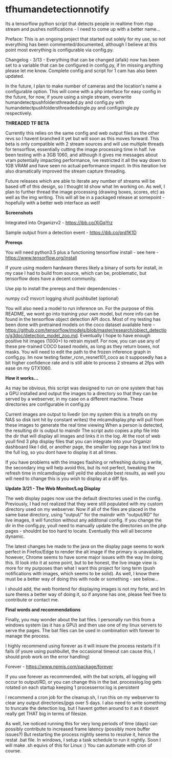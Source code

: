 # tfhumandetectionnotify
Its a tensorflow python script that detects people in realtime from rtsp stream and pushes notifications - I need to come up with a better name...

Preface: This is an ongoing project that started out solely for my use, so not everything has been commented/documented, although I believe at this point most everything is configurable via config.py.

Changelog -
3/13 - Everything that can be changed (afaik) now has been set to a variable that can be configured in config.py, if Im missing anything please let me know. Complete config and script for 1 cam has also been updated.

In the future, I plan to make number of cameras and the location's name a configurable option. This will come with a php interface for easy config in the future, for now, if youre using a single stream, overwrite humandetectpushfoldersthreaded.py and config.py with humandetectpushfoldersthreadedsingle.py and configsingle.py respectively.

**THREADED TF BETA**

Currently this relies on the same config and web output files as the other revs so I havent branched it yet but will soon as this moves forward. This beta is only compatible with 2 stream sources and will use multiple threads for tensorflow, essentially cutting the image processing time in half. Ive been testing with a 3GB 1060, and although it gives me messages about vram potentially impacting performance, Ive restricted it all the way down to 1GB VRAM and have seen no actual performance impact. In this iteration Ive also dramatically improved the stream capture threading.

Future releases which are able to iterate any number of streams will be based off of this design, so I thought Id show what Im working on. As well, I plan to further thread the image processing (drawing boxes, scores, etc) as well as the img writing. This will all be in a packaged release at somepoint - hopefully with a better web interface as well!


**Screenshots**

Integrated into Organizrv2 - https://ibb.co/XjGqYrz

Sample output from a detection event - https://ibb.co/prd1K1D

**Prereqs**

You will need python3.5 plus a functioning tensorflow install - see here - https://www.tensorflow.org/install

If youre using modern hardware theres likely a binary of sorts for install, in my case I had to build from source, which can be, problematic, but tensorflow does have a decent community.

Use pip to install the prereqs and their dependencies -

numpy
cv2
msvcrt
logging
shutil
pushbullet (optional)

You will also need a model to run inference on. For the purpose of this README, we wont go into training your own model, but more info can be found in the tensorflow object detection API docs. Most of my testing has been done with pretrained models on the coco dataset available here - https://github.com/tensorflow/models/blob/master/research/object_detection/g3doc/detection_model_zoo.md. Eventually I hope to have enough positive hit images (1000+) to retrain myself. For now, you can use any of these pre-trained COCO based models, as long as they return boxes, not masks. You will need to edit the path to the frozen inference graph in config.py. Im now testing faster_rcnn_resnet101_coco as it supposedly has a bit higher confidence rate and is still able to process 2 streams at 2fps with ease on my GTX1060.

**How it works...**

As may be obvious, this script was designed to run on one system that has a GPU installed and output the images to a directory so that they can be served by a webserver, in my case on a different machine. These directories are configurable in config.py

Current images are output to livedir (on my system this is a tmpfs on my NAS so disk isnt hit by constant writes) the mlcamdisplay.php will pull from these images to generate the real time viewing
When a person is detected, the resulting dir is output to maindir
The script auto copies a php file into the dir that will display all images and links it in the log.
At the root of web youll find 3 php display files that you can integrate into your Organizr dashboard like I did, or another page, the smaller log page has a text link to the full log, so you dont have to display it at all times.

If you have problems with the images flashing or refreshing during a write, the secondary img will help avoid this, but its not perfect, tweaking the refresh time in mlcamdisplay will yeild the absolute best results, as well you will need to change this is you wish to display at a diff fps.

**Update 3/21 - The Web Monitor/Log Display**

The web display pages now use the default directories used in the config. Previously, I had not realized that they were still populated with my custom directory used on my webserver. Now if all of the files are placed in the same base directory, using "output/" for the maindir with "output/RD" for live images, it will function without any additonal config. If you change the dir in the config.py, youll need to manually update the directories on the php pages - shouldnt be too hard to locate. Eventually this will all become dynamic.

The latest changes Ive made to the java on the display page seems to work perfect in Firefox/Edge to render the alt image if the primary is unavailable, however,  Chrome seems to have some major issues with the way Im doing this. Ill look into it at some point, but to be honest, the live image view is more for my purposes than what I want this project for long term (push notifications with images, which seems to be solid). As well, I know there must be a better way of doing this with node or something - see below...

I should add, the web frontend for displaying images is not my forte, and Im sure theres a better way of doing it, so if anyone has one, please feel free to contribute or contact me.

**Final words and recommendations**

Finally, you may wonder about the bat files. I personally run this from a windows system (as it has a GPU) and then use one of my linux servers to serve the pages. The bat files can be used in combination with forever to manage the process.

I highly recommend using forever as it will insure the process restarts if it fails (if youre using pushbullet, the occasional timeout can cause this, I should prob work on the error handling)

Forever - https://www.npmjs.com/package/forever

If you use forever as recommended, with the bat scripts, all logging will occur to output/RD, or you can change this in the bat.
processlog.log gets rotated on each startup keeping 1 
processerror.log is persistent

I recommend a cron job for the cleanup.sh, I run this on my webserver to clear any output directories/jpgs over 5 days. I also need to write something to truncate the detection log, but I havent gotten around to it as it doesnt really get THAT big in terms of filesize.

As well, Ive noticed running this for very long periods of time (days) can possibly contribute to increased frame latency (possibly more buffer issues?) But restarting the process nightly seems to resolve it, hence the restat .bat file. In windows, I setup a task schedule to run it nightly. Soon I will make .sh equivs of this for Linux :) You can automate with cron of course.
